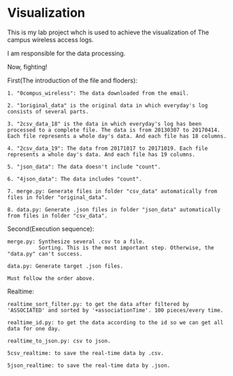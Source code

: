 # Visualization

This is my lab project whch is used to achieve the visualization of The campus wireless access logs.

I am responsible for the data processing.

Now, fighting!

First(The introduction of the file and floders):

	1. "0compus_wireless": The data downloaded from the email.

	2. "1original_data" is the original data in which everyday's log consists of several parts.

	3. "2csv_data_18" is the data in which everyday's log has been processed to a complete file. The data is from 20130307 to 20170414. Each file represents a whole day's data. And each file has 18 columns.

	4. "2csv_data_19": The data from 20171017 to 20171019. Each file represents a whole day's data. And each file has 19 columns.

	5. "json_data": The data doesn't include "count".

	6. "4json_data": The data includes "count".

	7. merge.py: Generate files in folder "csv_data" automatically from files in folder "original_data".

	8. data.py: Generate .json files in folder "json_data" automatically from files in folder "csv_data".

Second(Execution sequence):

	merge.py: Synthesize several .csv to a file.
			  Sorting. This is the most important step. Otherwise, the "data.py" can't success.

	data.py: Generate target .json files.

	Must follow the order above.
	
Realtime:

	realtime_sort_filter.py: to get the data after filtered by 'ASSOCIATED' and sorted by '+associationTime'. 100 pieces/every time.

	realtime_id.py: to get the data according to the id so we can get all data for one day.

	realtime_to_json.py: csv to json.

	5csv_realtime: to save the real-time data by .csv.

	5json_realtime: to save the real-time data by .json.
